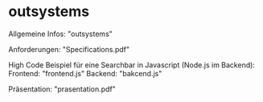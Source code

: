 # outsystems

Allgemeine Infos: "outsystems"

Anforderungen: "Specifications.pdf" 

High Code Beispiel für eine Searchbar in Javascript (Node.js im Backend):   
  Frontend: "frontend.js" 
  Backend: "bakcend.js" 


  Präsentation: "prasentation.pdf" 
